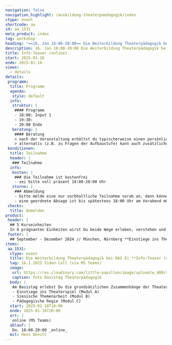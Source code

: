 ```yaml
---
navigation: false
navigation_highlight: /ausbildung-theaterpaedagogik/index
ctype: event
shortcode: aa
id: aa_1531
meta_product: index
tag: workshop
heading: "==16. Jan 18:00-20:00== Die Weiterbildung Theaterpädagogik bei DAS Ei **Info-Teaser (online)**"
description: 16. Jan 18:00-20:00 Die Weiterbildung Theaterpädagogik bei DAS Ei
title: Info-Teaser (online)
start: 2025-01-16
ende: 2025-01-16
views:
  - details
details:
 programm:
  title: Programm
  agenda:
   style: default
  info:
   struktur: |
    #### Programm
    - 18:00: Input 1
    - 19:30: 
    - 20:00 Ende
   beratung: |
    #### Beratung
    > nach der Veranstaltung erhältst du typischerweise einen persönlich auf dich zugeschnittenen Verlauf zur Weiterbildung DAS Ei
    > alternativ (z.B. zu Fragen der Aufbaustufe) kann auch zusätzliche Beratung vereinbart werden
 konditionen:
  title: Teilnahme
  header: | 
   ### Teilnahme
  info:
   kosten: |
    ### die Teilnahme ist kostenfrei
    - sei bitte voll präsent 18:00-20:00 Uhr
   storno: |
    ### Abmeldung
    - bitte melde eine nur vorbhaltliche Teilnahme vorab an, dann können wir damit besser umgehen
    - eine geordnete Absage ist bis spätestens 18:00 Uhr am Vorabend möglich
 checks:
  title: Anmelden
product:
 header: |
  ## 5 Kurseinheiten
  In 6 prägnanten Einheiten wirst Du beide Wege erleben, verstehen und selber anleiten: Du lernst die Methoden, die Leitungshaltung und typische Abläufe. Egal, welche Vorerfahrungen Du mitbringst sind wir sicher, dass Du dabei viel mitnehmen wirst.
 footer: |
  ## September - Dezember 2024 // München, Nürnberg **Einstiege ins Theaterspiel**
items: 
 aa_1531:
  ctype: event
  title: Die Weiterbildung Theaterpädagogik bei DAS Ei **Info-Teaser (online)**
  tag: 16.1.2025 Video-Call (via MS Teams)
  image: 
   url: https://res.cloudinary.com/little-papillon/image/upload/w_400/v1676101506/dasei/700_dasei2022_I8A7903_cvtigl.jpg
   caption: Foto Basistag Theaterpädagogik
  body: |
   Am Basistag erlebst Du die grundsätzlichen Zusammenhänge der Theaterpädagogik von DAS Ei konzentriert und ganz praktisch am eigenen Leib. Du erarbeitest Dir ausgehend von drei Zwischenreflexionen ein Grundverständnis der Module
   - Einstiege ins Theaterspiel (Modul A)
   - Szenische Themenarbeit (Modul B)
   - Pädagogische Regie (Modul C)
  start: 2025-01-16T18:00
  ende: 2025-01-16T20:00
  ort: |
   online (MS Teams)
  ablauf: |
   Do. 18:00-20:00 _online_
  mit: Hans Dönitz
---
```


<!-- PUBLISH-FROM-HERE -->
